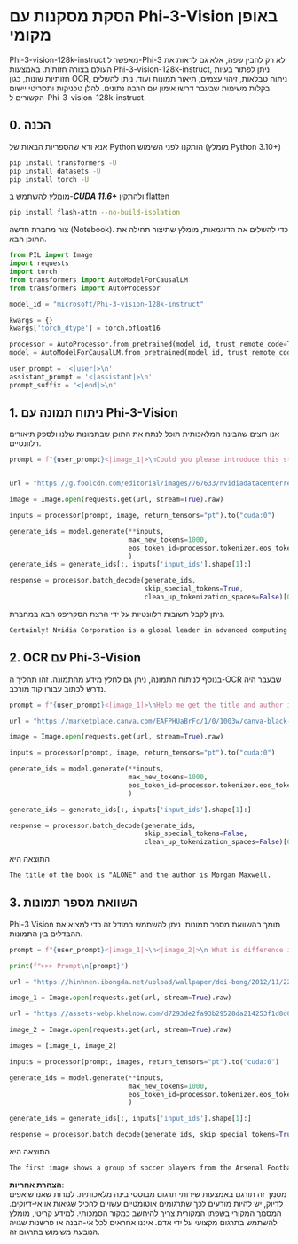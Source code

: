 # **הסקת מסקנות עם Phi-3-Vision באופן מקומי**

Phi-3-vision-128k-instruct מאפשר ל-Phi-3 לא רק להבין שפה, אלא גם לראות את העולם בצורה חזותית. באמצעות Phi-3-vision-128k-instruct, ניתן לפתור בעיות חזותיות שונות, כגון OCR, ניתוח טבלאות, זיהוי עצמים, תיאור תמונות ועוד. ניתן להשלים בקלות משימות שבעבר דרשו אימון עם הרבה נתונים. להלן טכניקות ותסריטי יישום הקשורים ל-Phi-3-vision-128k-instruct.

## **0. הכנה**

אנא ודא שהספריות הבאות של Python הותקנו לפני השימוש (מומלץ Python 3.10+)

```bash
pip install transformers -U
pip install datasets -U
pip install torch -U
```

מומלץ להשתמש ב-***CUDA 11.6+*** ולהתקין flatten

```bash
pip install flash-attn --no-build-isolation
```

צור מחברת חדשה (Notebook). כדי להשלים את הדוגמאות, מומלץ שתיצור תחילה את התוכן הבא.

```python
from PIL import Image
import requests
import torch
from transformers import AutoModelForCausalLM
from transformers import AutoProcessor

model_id = "microsoft/Phi-3-vision-128k-instruct"

kwargs = {}
kwargs['torch_dtype'] = torch.bfloat16

processor = AutoProcessor.from_pretrained(model_id, trust_remote_code=True)
model = AutoModelForCausalLM.from_pretrained(model_id, trust_remote_code=True, torch_dtype="auto").cuda()

user_prompt = '<|user|>\n'
assistant_prompt = '<|assistant|>\n'
prompt_suffix = "<|end|>\n"
```

## **1. ניתוח תמונה עם Phi-3-Vision**

אנו רוצים שהבינה המלאכותית תוכל לנתח את התוכן שבתמונות שלנו ולספק תיאורים רלוונטיים.

```python
prompt = f"{user_prompt}<|image_1|>\nCould you please introduce this stock to me?{prompt_suffix}{assistant_prompt}"


url = "https://g.foolcdn.com/editorial/images/767633/nvidiadatacenterrevenuefy2017tofy2024.png"

image = Image.open(requests.get(url, stream=True).raw)

inputs = processor(prompt, image, return_tensors="pt").to("cuda:0")

generate_ids = model.generate(**inputs, 
                              max_new_tokens=1000,
                              eos_token_id=processor.tokenizer.eos_token_id,
                              )
generate_ids = generate_ids[:, inputs['input_ids'].shape[1]:]

response = processor.batch_decode(generate_ids, 
                                  skip_special_tokens=True, 
                                  clean_up_tokenization_spaces=False)[0]
```

ניתן לקבל תשובות רלוונטיות על ידי הרצת הסקריפט הבא במחברת.

```txt
Certainly! Nvidia Corporation is a global leader in advanced computing and artificial intelligence (AI). The company designs and develops graphics processing units (GPUs), which are specialized hardware accelerators used to process and render images and video. Nvidia's GPUs are widely used in professional visualization, data centers, and gaming. The company also provides software and services to enhance the capabilities of its GPUs. Nvidia's innovative technologies have applications in various industries, including automotive, healthcare, and entertainment. The company's stock is publicly traded and can be found on major stock exchanges.
```

## **2. OCR עם Phi-3-Vision**

בנוסף לניתוח התמונה, ניתן גם לחלץ מידע מהתמונה. זהו תהליך ה-OCR שבעבר היה נדרש לכתוב עבורו קוד מורכב.

```python
prompt = f"{user_prompt}<|image_1|>\nHelp me get the title and author information of this book?{prompt_suffix}{assistant_prompt}"

url = "https://marketplace.canva.com/EAFPHUaBrFc/1/0/1003w/canva-black-and-white-modern-alone-story-book-cover-QHBKwQnsgzs.jpg"

image = Image.open(requests.get(url, stream=True).raw)

inputs = processor(prompt, image, return_tensors="pt").to("cuda:0")

generate_ids = model.generate(**inputs, 
                              max_new_tokens=1000,
                              eos_token_id=processor.tokenizer.eos_token_id,
                              )

generate_ids = generate_ids[:, inputs['input_ids'].shape[1]:]

response = processor.batch_decode(generate_ids, 
                                  skip_special_tokens=False, 
                                  clean_up_tokenization_spaces=False)[0]

```

התוצאה היא

```txt
The title of the book is "ALONE" and the author is Morgan Maxwell.
```

## **3. השוואת מספר תמונות**

Phi-3 Vision תומך בהשוואת מספר תמונות. ניתן להשתמש במודל זה כדי למצוא את ההבדלים בין התמונות.

```python
prompt = f"{user_prompt}<|image_1|>\n<|image_2|>\n What is difference in this two images?{prompt_suffix}{assistant_prompt}"

print(f">>> Prompt\n{prompt}")

url = "https://hinhnen.ibongda.net/upload/wallpaper/doi-bong/2012/11/22/arsenal-wallpaper-free.jpg"

image_1 = Image.open(requests.get(url, stream=True).raw)

url = "https://assets-webp.khelnow.com/d7293de2fa93b29528da214253f1d8d0/news/uploads/2021/07/Arsenal-1024x576.jpg.webp"

image_2 = Image.open(requests.get(url, stream=True).raw)

images = [image_1, image_2]

inputs = processor(prompt, images, return_tensors="pt").to("cuda:0")

generate_ids = model.generate(**inputs, 
                              max_new_tokens=1000,
                              eos_token_id=processor.tokenizer.eos_token_id,
                              )

generate_ids = generate_ids[:, inputs['input_ids'].shape[1]:]

response = processor.batch_decode(generate_ids, skip_special_tokens=True, clean_up_tokenization_spaces=False)[0]
```

התוצאה היא

```txt
The first image shows a group of soccer players from the Arsenal Football Club posing for a team photo with their trophies, while the second image shows a group of soccer players from the Arsenal Football Club celebrating a victory with a large crowd of fans in the background. The difference between the two images is the context in which the photos were taken, with the first image focusing on the team and their trophies, and the second image capturing a moment of celebration and victory.
```

**הצהרת אחריות**:  
מסמך זה תורגם באמצעות שירותי תרגום מבוססי בינה מלאכותית. למרות שאנו שואפים לדיוק, יש להיות מודעים לכך שתרגומים אוטומטיים עשויים להכיל שגיאות או אי-דיוקים. המסמך המקורי בשפתו המקורית צריך להיחשב כמקור הסמכותי. למידע קריטי, מומלץ להשתמש בתרגום מקצועי על ידי אדם. איננו אחראים לכל אי-הבנה או פרשנות שגויה הנובעת משימוש בתרגום זה.
